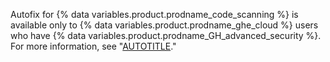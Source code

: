 Autofix for {% data variables.product.prodname_code_scanning %} is available only to {% data variables.product.prodname_ghe_cloud %} users who have {% data variables.product.prodname_GH_advanced_security %}. For more information, see "[AUTOTITLE](/get-started/learning-about-github/about-github-advanced-security)."
